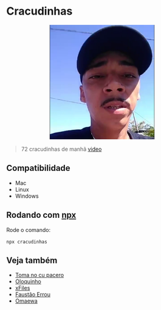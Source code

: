 # Cracudinhas
<div style="text-align: center">
    <img src="./cracudinhas.png" height="300"/>
</div>

> 72 cracudinhas de manhã [video](https://twitter.com/ecl3sio/status/1291469302424571904?s=20)

## Compatibilidade

- Mac
- Linux
- Windows

## Rodando com [npx](https://www.npmjs.com/package/npx)
Rode o comando:

    npx cracudinhas

## Veja também

 - [Toma no cu pacero](https://github.com/imdanielpiva/tomanocupacero)
 - [Oloquinho](https://github.com/oloquinho/oloquinho)
 - [xFiles](https://github.com/BrOrlandi/xfiles/)
 - [Faustão Errou](https://github.com/BrOrlandi/faustao-errou/)
 - [Omaewa](https://github.com/BrOrlandi/omaewa/)
